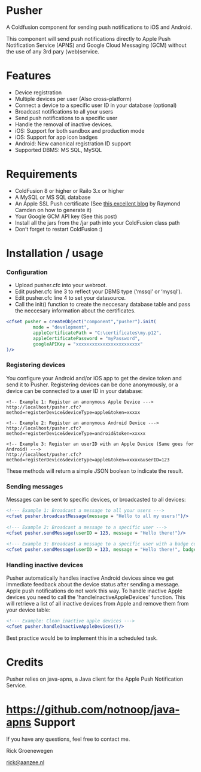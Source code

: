 Pusher
======

A Coldfusion component for sending push notifications to iOS and Android. 

This component will send push notifications directly to Apple Push Notification Service (APNS) and Google Cloud Messaging (GCM) without the use of any 3rd pary (web)service.

Features
=========

+ Device registration
+ Multiple devices per user (Also cross-platform)
+ Connect a device to a specific user ID in your database (optional)
+ Broadcast notifications to all your users
+ Send push notifications to a specific user
+ Handle the removal of inactive devices.
+ iOS: Support for both sandbox and production mode
+ iOS: Support for app icon badges
+ Android: New canonical registration ID support
+ Supported DBMS: MS SQL, MySQL

Requirements
=========

+ ColdFusion 8 or higher or Railo 3.x or higher
+ A MySQL or MS SQL database
+ An Apple SSL Push certificate (See [this excellent blog](http://www.raymondcamden.com/index.cfm/2010/9/13/Guest-Post-Apple-Push-Notifications-From-ColdFusion-in-Ten-Minutes-or-Less) by Raymond Camden on how to generate it)
+ Your Google GCM API key (See this post)
+ Install all the jars from the /jar path into your ColdFusion class path
+ Don’t forget to restart ColdFusion :)

Installation / usage
=========

### Configuration

+ Upload pusher.cfc into your webroot.
+ Edit pusher.cfc line 3 to reflect your DBMS type (‘mssql’ or ‘mysql’).
+ Edit pusher.cfc line 4 to set your datasource.
+ Call the init() function to create the neccesary database table and pass the neccesary information about the certificates.

```cfm
<cfset pusher = createObject("component","pusher").init(
          mode = "development",
          appleCertificatePath = "C:\certificates\my.p12",
          appleCertificatePassword = "myPassword",
          googleAPIKey = "xxxxxxxxxxxxxxxxxxxxxxxx"
)/>
```

### Registering devices
You configure your Android and/or iOS app to get the device token and send it to Pusher. Registering devices can be done anonymously, or a device can be connected to a user ID in your database:
```
<!-- Example 1: Register an anonymous Apple Device --->
http://localhost/pusher.cfc?method=registerDevice&deviceType=apple&token=xxxxx
 
<!-- Example 2: Register an anonymous Android Device --->
http://localhost/pusher.cfc?method=registerDevice&deviceType=android&token=xxxxx
 
<!-- Example 3: Register an userID with an Apple Device (Same goes for Android) --->
http://localhost/pusher.cfc?method=registerDevice&deviceType=apple&token=xxxxx&userID=123
```
These methods will return a simple JSON boolean to indicate the result.

### Sending messages

Messages can be sent to specific devices, or broadcasted to all devices:
```cfm
<!--- Example 1: Broadcast a message to all your users --->
<cfset pusher.broadcastMessage(message = "Hello to all my users!")/>
 
<!--- Example 2: Broadcast a message to a specific user --->
<cfset pusher.sendMessage(userID = 123, message = "Hello there!")/>
 
<!--- Example 3: Broadcast a message to a specific user with a badge counter update --->
<cfset pusher.sendMessage(userID = 123, message = "Hello there!", badgeTotal = 3)/>
```

### Handling inactive devices

Pusher automatically handles inactive Android devices since we get immediate feedback about the device status after sending a message. Apple push notifications do not work this way. To handle inactive Apple devices you need to call the 'handleInactiveAppleDevices' function. This will retrieve a list of all inactive devices from Apple and remove them from your device table:
```cfm
<!--- Example: Clean inactive apple devices --->
<cfset pusher.handleInactiveAppleDevices()/>
```
Best practice would be to implement this in a scheduled task.

Credits
=========
Pusher relies on java-apns, a Java client for the Apple Push Notification Service. 

https://github.com/notnoop/java-apns
Support
=======
If you have any questions, feel free to contact me.

Rick Groenewegen

rick@aanzee.nl








